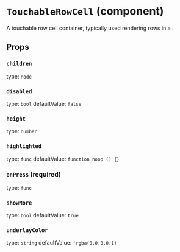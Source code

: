 `TouchableRowCell` (component)
==============================

A touchable row cell container, typically used
rendering rows in a <ListView>.

Props
-----

### `children`

type: `node`


### `disabled`

type: `bool`
defaultValue: `false`


### `height`

type: `number`


### `highlighted`

type: `func`
defaultValue: `function noop () {}`


### `onPress` (required)

type: `func`


### `showMore`

type: `bool`
defaultValue: `true`


### `underlayColor`

type: `string`
defaultValue: `'rgba(0,0,0,0.1)'`


